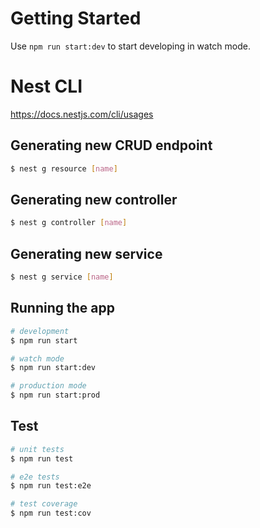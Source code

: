 # Getting Started

Use `npm run start:dev` to start developing in watch mode.

# Nest CLI

https://docs.nestjs.com/cli/usages

## Generating new CRUD endpoint

```bash
$ nest g resource [name]
```

## Generating new controller

```bash
$ nest g controller [name]
```

## Generating new service

```bash
$ nest g service [name]
```

## Running the app

```bash
# development
$ npm run start

# watch mode
$ npm run start:dev

# production mode
$ npm run start:prod
```

## Test

```bash
# unit tests
$ npm run test

# e2e tests
$ npm run test:e2e

# test coverage
$ npm run test:cov
```
